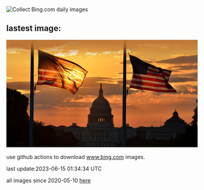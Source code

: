 ![Collect Bing.com daily images](https://github.com/counter2015/bing-daily-images/workflows/Collect%20Bing.com%20daily%20images/badge.svg)
## lastest image:
![](images/FlagDayCapitol.jpg)

use github actions to download www.bing.com images.

last update:2023-06-15 01:34:34 UTC

all images since 2020-05-10 [here](https://github.com/counter2015/bing-daily-images/tree/master/images) 
